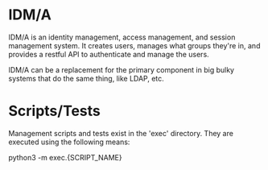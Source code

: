 # IDM/A

IDM/A is an identity management, access management, and session management system.  It creates users, manages what groups they're in, and provides a restful API to authenticate and manage the users.

IDM/A can be a replacement for the primary component in big bulky systems that do the same thing, like LDAP, etc.

# Scripts/Tests

Management scripts and tests exist in the 'exec' directory.  They are executed using the following means:

python3 -m exec.{SCRIPT_NAME}



